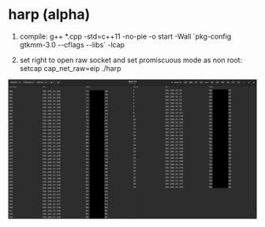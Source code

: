 # harp (alpha)

1. compile:
g++ *.cpp -std=c++11 -no-pie -o start -Wall \`pkg-config gtkmm-3.0 --cflags --libs\` -lcap

2. set right to open raw socket and set promiscuous mode as non root:
setcap cap_net_raw=eip ./harp

![alt tag](https://github.com/bitspalter/harp/blob/master/harp.png "harp")

